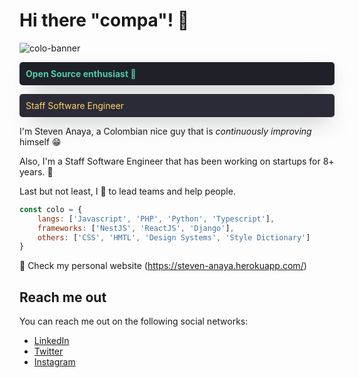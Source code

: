# Hi there "compa"! 👋

![colo-banner](https://user-images.githubusercontent.com/24426785/179386748-fa8aa903-5c51-4132-95bc-83ca8548f104.png)

<p style="font-weight: bold; padding: 10px; background-color: #1F2028; color: #4ECCA3; border-radius: 5px; box-shadow: 4px 13px 35px -14px rgba(31,32,40,0.66);">Open Source enthusiast 🏁</p>

<p style="padding: 10px; background-color: #2A2B36; color: #FFD369
; border-radius: 5px; box-shadow: 4px 13px 35px -14px rgba(31,32,40,0.66);">Staff Software Engineer</p>

I'm Steven Anaya, a Colombian nice guy that is *continuously improving* himself 😁

Also, I'm a Staff Software Engineer that has been working on startups for 8+ years. 🚀

Last but not least, I 💛 to lead teams and help people.

```javascript
const colo = {
    langs: ['Javascript', 'PHP', 'Python', 'Typescript'],
    frameworks: ['NestJS', 'ReactJS', 'Django'],
    others: ['CSS', 'HMTL', 'Design Systems', 'Style Dictionary']
}
```

📎  Check my personal website (https://steven-anaya.herokuapp.com/)

## Reach me out 

You can reach me out on the following social networks:

- [LinkedIn](https://www.linkedin.com/in/steven-anaya-8a6b17175/)
- [Twitter](https://twitter.com/colo_oh)
- [Instagram](https://www.instagram.com/coloo_otv)
